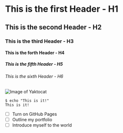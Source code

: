 # This is the first Header - H1
## This is the second Header - H2
### This is the third Header - H3
#### This is the forth Header - H4
##### This is the fifth Header - H5
###### This is the sixth Header - H6

![Image of Yaktocat](https://octodex.github.com/images/yaktocat.png)

```
$ echo "This is it!"
This is it!
```

- [ ] Turn on GitHub Pages
- [ ] Outline my portfolio
- [ ] Introduce myself to the world
